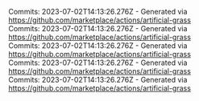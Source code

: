 Commits: 2023-07-02T14:13:26.276Z - Generated via https://github.com/marketplace/actions/artificial-grass
<br>
Commits: 2023-07-02T14:13:26.276Z - Generated via https://github.com/marketplace/actions/artificial-grass
<br>
Commits: 2023-07-02T14:13:26.276Z - Generated via https://github.com/marketplace/actions/artificial-grass
<br>
Commits: 2023-07-02T14:13:26.276Z - Generated via https://github.com/marketplace/actions/artificial-grass
<br>
Commits: 2023-07-02T14:13:26.276Z - Generated via https://github.com/marketplace/actions/artificial-grass
<br>

